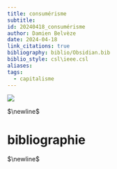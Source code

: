 ```yaml
---
title: consumérisme
subtitle: 
id: 20240418_consumérisme
author: Damien Belvèze
date: 2024-04-18
link_citations: true
bibliography: biblio/Obsidian.bib
biblio_style: csl\ieee.csl
aliases: 
tags:
  - capitalisme
---
```

![](images/consumérisme.jpg)


$\newline$
# bibliographie
$\newline$






